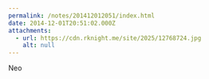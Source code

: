 ```yaml
---
permalink: /notes/201412012051/index.html
date: 2014-12-01T20:51:02.000Z
attachments:
  - url: https://cdn.rknight.me/site/2025/12768724.jpg
    alt: null
---
```


Neo
